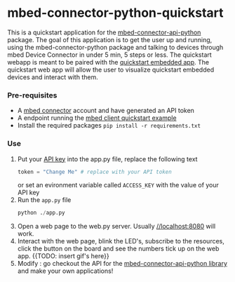 # mbed-connector-python-quickstart
This is a quickstart application for the [mbed-connector-api-python](https://github.com/armmbed/mbed-connector-api-python) package. 
The goal of this application is to get the user up and running, using the mbed-connector-python package and talking to devices through mbed Device Connector in under 5 min, 5 steps or less.
The quickstart webapp is meant to be paired with the [quickstart embedded app](https://github.com/ARMmbed/mbed-client-quickstart). The quickstart web app will allow the user to visualize quickstart embedded devices and interact with them. 

### Pre-requisites
- A [mbed connector](https://www.connector.mbed.com) account and have generated an API token
- A endpoint running the [mbed client quickstart example]()
- Install the required packages `pip install -r requirements.txt`

### Use
1. Put your [API key](https://connector.mbed.com/#accesskeys) into the app.py file, replace the following text
    ```python
    token = "Change Me" # replace with your API token
    ```
    or set an evironment variable called `ACCESS_KEY` with the value of your API key
2. Run the `app.py` file
    ```python
    python ./app.py
    ```
3. Open a web page to the web.py server. Usually [//localhost:8080](//localhost:8080) will work. 
4. Interact with the web page, blink the LED's, subscribe to the resources, click the button on the board and see the numbers tick up on the web app.
    {{TODO: insert gif's here}}
5. Modify : go checkout the API for the [mbed-connector-api-python library](https://docs.mbed.com/docs/mbed-connector-api-python/en/latest/) and make your own applications!


